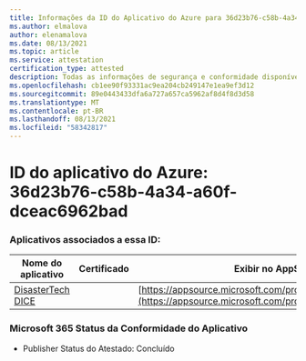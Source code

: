 ```yaml
---
title: Informações da ID do Aplicativo do Azure para 36d23b76-c58b-4a34-a60f-dceac6962bad
ms.author: elmalova
author: elenamalova
ms.date: 08/13/2021
ms.topic: article
ms.service: attestation
certification_type: attested
description: Todas as informações de segurança e conformidade disponíveis para o 36d23b76-c58b-4a34-a60f-dceac6962bad.
ms.openlocfilehash: cb1ee90f93331ac9ea204cb249147e1ea9ef3d12
ms.sourcegitcommit: 89e0443433dfa6a727a657ca5962af8d4f8d3d58
ms.translationtype: MT
ms.contentlocale: pt-BR
ms.lasthandoff: 08/13/2021
ms.locfileid: "58342817"
---
```

# <a name="azure-app-id-36d23b76-c58b-4a34-a60f-dceac6962bad"></a>ID do aplicativo do Azure: 36d23b76-c58b-4a34-a60f-dceac6962bad


### <a name="apps-associated-with-this-id"></a>Aplicativos associados a essa ID:
| **Nome do aplicativo** | **Certificado** | **Exibir no AppSource** |
|--------------|---------------|-----------------------|
| [DisasterTech DICE](https://docs.microsoft.com/microsoft-365-app-certification/forward/WA200001909) |  | [https://appsource.microsoft.com/product/office/WA200001909](https://appsource.microsoft.com/product/office/WA200001909) |

### <a name="microsoft-365-app-compliance-status"></a>Microsoft 365 Status da Conformidade do Aplicativo
- Publisher Status do Atestado: Concluído
